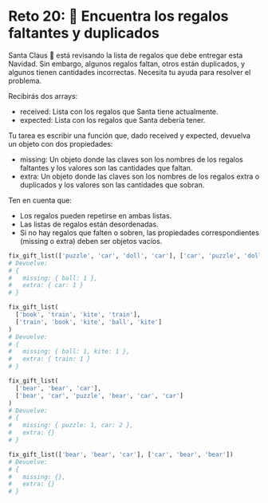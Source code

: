 # Reto 20: 🎁 Encuentra los regalos faltantes y duplicados

Santa Claus 🎅 está revisando la lista de regalos que debe entregar esta Navidad. Sin embargo, algunos regalos faltan, otros están duplicados, y algunos tienen cantidades incorrectas. Necesita tu ayuda para resolver el problema.

Recibirás dos arrays:
- received: Lista con los regalos que Santa tiene actualmente.
- expected: Lista con los regalos que Santa debería tener.

Tu tarea es escribir una función que, dado received y expected, devuelva un objeto con dos propiedades:
- missing: Un objeto donde las claves son los nombres de los regalos faltantes y los valores son las cantidades que faltan.
- extra: Un objeto donde las claves son los nombres de los regalos extra o duplicados y los valores son las cantidades que sobran.

Ten en cuenta que:
- Los regalos pueden repetirse en ambas listas.
- Las listas de regalos están desordenadas.
- Si no hay regalos que falten o sobren, las propiedades correspondientes (missing o extra) deben ser objetos vacíos.

```python
fix_gift_list(['puzzle', 'car', 'doll', 'car'], ['car', 'puzzle', 'doll', 'ball'])
# Devuelve:
# {
#   missing: { ball: 1 },
#   extra: { car: 1 }
# }

fix_gift_list(
  ['book', 'train', 'kite', 'train'],
  ['train', 'book', 'kite', 'ball', 'kite']
)
# Devuelve:
# {
#   missing: { ball: 1, kite: 1 },
#   extra: { train: 1 }
# }

fix_gift_list(
  ['bear', 'bear', 'car'],
  ['bear', 'car', 'puzzle', 'bear', 'car', 'car']
)
# Devuelve:
# {
#   missing: { puzzle: 1, car: 2 },
#   extra: {}
# }

fix_gift_list(['bear', 'bear', 'car'], ['car', 'bear', 'bear'])
# Devuelve:
# {
#   missing: {},
#   extra: {}
# }
```